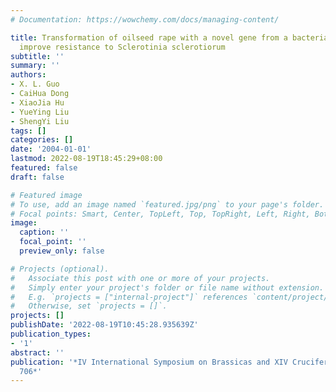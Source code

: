```yaml
---
# Documentation: https://wowchemy.com/docs/managing-content/

title: Transformation of oilseed rape with a novel gene from a bacterial strain to
  improve resistance to Sclerotinia sclerotiorum
subtitle: ''
summary: ''
authors:
- X. L. Guo
- CaiHua Dong
- XiaoJia Hu
- YueYing Liu
- ShengYi Liu
tags: []
categories: []
date: '2004-01-01'
lastmod: 2022-08-19T18:45:29+08:00
featured: false
draft: false

# Featured image
# To use, add an image named `featured.jpg/png` to your page's folder.
# Focal points: Smart, Center, TopLeft, Top, TopRight, Left, Right, BottomLeft, Bottom, BottomRight.
image:
  caption: ''
  focal_point: ''
  preview_only: false

# Projects (optional).
#   Associate this post with one or more of your projects.
#   Simply enter your project's folder or file name without extension.
#   E.g. `projects = ["internal-project"]` references `content/project/deep-learning/index.md`.
#   Otherwise, set `projects = []`.
projects: []
publishDate: '2022-08-19T10:45:28.935639Z'
publication_types:
- '1'
abstract: ''
publication: '*IV International Symposium on Brassicas and XIV Crucifer Genetics Workshop
  706*'
---
```

